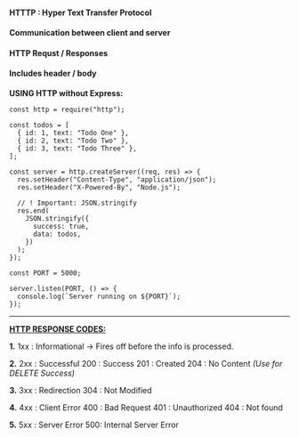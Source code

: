 #### HTTTP : Hyper Text Transfer Protocol

#### Communication between client and server

#### HTTP Requst / Responses

#### Includes header / body

**USING HTTP without Express:**

```
const http = require("http");

const todos = [
  { id: 1, text: "Todo One" },
  { id: 2, text: "Todo Two" },
  { id: 3, text: "Todo Three" },
];

const server = http.createServer((req, res) => {
  res.setHeader("Content-Type", "application/json");
  res.setHeader("X-Powered-By", "Node.js");

  // ! Important: JSON.stringify
  res.end(
    JSON.stringify({
      success: true,
      data: todos,
    })
  );
});

const PORT = 5000;

server.listen(PORT, () => {
  console.log(`Server running on ${PORT}`);
});

```

---

**[HTTP RESPONSE CODES:](https://developer.mozilla.org/en-US/docs/Web/HTTP/Status)**

**1.**
1xx : Informational -> Fires off before the info is processed.

**2.**
2xx : Successful
200 : Success
201 : Created
204 : No Content _(Use for DELETE Success)_

**3.**
3xx : Redirection
304 : Not Modified

**4.**
4xx : Client Error
400 : Bad Request
401 : Unauthorized
404 : Not found

**5.**
5xx : Server Error
500: Internal Server Error
